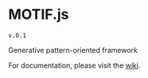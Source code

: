 # MOTIF.js
`v.0.1`

Generative pattern-oriented framework

For documentation, please visit the [wiki](../../wiki).
